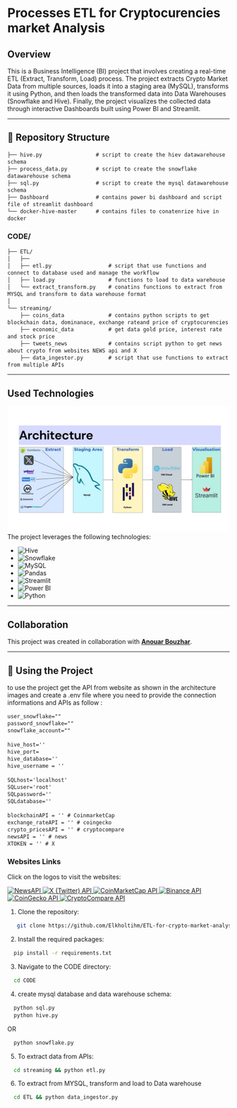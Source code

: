 # Processes ETL for Cryptocurencies market Analysis

## Overview
This is a Business Intelligence (BI) project that involves creating a real-time ETL (Extract, Transform, Load) process. The project extracts Crypto Market Data from multiple sources, loads it into a staging area (MySQL), transforms it using Python, and then loads the transformed data into Data Warehouses (Snowflake and Hive). Finally, the project visualizes the collected data through interactive Dashboards built using Power BI and Streamlit.

---

## 📂 Repository Structure

```
├── hive.py                 # script to create the hiev datawarehouse schema
├── process_data.py         # script to create the snowflake datawarehouse schema
├── sql.py                  # script to create the mysql datawarehouse schema
├── Dashboard               # contains power bi dashboard and script file of streamlit dashboard
└── docker-hive-master      # contains files to conatenrize hive in docker 

```

### CODE/
```  
├── ETL/  
│   ├── 
│   ├── etl.py                  # script that use functions and connect to database used and manage the workflow
│   ├── load.py                 # functions to load to data warehouse
│   └── extract_transform.py    # conatins functions to extract from MYSQL and transform to data warehouse format
│  
└── streaming/  
    ├── coins_data              # contains python scripts to get blockchain data, dominanace, exchange rateand price of cryptocurencies
    ├── economic_data           # get data gold price, interest rate and stock price 
    ├── tweets_news             # contains script python to get news about crypto from websites NEWS api and X
    ├── data_ingestor.py        # script that use functions to extract from multiple APIs
```

---

## Used Technologies
![Architecture](images/architecture.jpg)
The project leverages the following technologies:

- ![Hive](https://img.shields.io/badge/Apache%20Hive-FDEE21?logo=apachehive&logoColor=black&style=flat-square)
- ![Snowflake](https://img.shields.io/badge/Snowflake-29B5E8?logo=snowflake&logoColor=white&style=flat-square)
- ![MySQL](https://img.shields.io/badge/MySQL-4479A1?logo=mysql&logoColor=white&style=flat-square)
- ![Pandas](https://img.shields.io/badge/Pandas-150458?logo=pandas&logoColor=white&style=flat-square)
- ![Streamlit](https://img.shields.io/badge/Streamlit-FF4B4B?logo=streamlit&logoColor=white&style=flat-square)
- ![Power BI](https://img.shields.io/badge/Power%20BI-F2C811?logo=powerbi&logoColor=black&style=flat-square)
- ![Python](https://img.shields.io/badge/Python-3776AB?logo=python&logoColor=white&style=flat-square)


---

## Collaboration
This project was created in collaboration with **[Anouar Bouzhar](https://github.com/anouarbouzhar)**.

---
## 🚀 Using the Project
to use the project get the API from website as shown in the architecture images and create a .env file where you need to provide the connection informations and APIs
as follow : 

```  
user_snowflake=""
password_snowflake=""
snowflake_account=""

hive_host=''
hive_port=
hive_database=''
hive_username = ''

SQLhost='localhost'
SQLuser='root'
SQLpassword=''
SQLdatabase=''

blockchainAPI = '' # CoinmarketCap 
exchange_rateAPI = '' # coingecko
crypto_pricesAPI = '' # cryptocompare
newsAPI = '' # news
XTOKEN = '' # X

```
### Websites Links

Click on the logos to visit the websites:

<a href="https://newsapi.org/" target="_blank">
  <img src="https://img.shields.io/badge/NEWS-NewsAPI-blue?logo=newspaper&style=for-the-badge" alt="NewsAPI">
</a>

<a href="https://developer.x.com/en" target="_blank">
  <img src="https://img.shields.io/badge/X-Twitter%20API-black?logo=twitter&style=for-the-badge" alt="X (Twitter) API">
</a>

<a href="https://pro.coinmarketcap.com/api/v1/#" target="_blank">
  <img src="https://img.shields.io/badge/CoinMarketCap-API-blue?logo=bitcoin&style=for-the-badge" alt="CoinMarketCap API">
</a>

<a href="https://www.binance.com/fr/binance-api" target="_blank">
  <img src="https://img.shields.io/badge/Binance-API-yellow?logo=binance&style=for-the-badge" alt="Binance API">
</a>

<a href="https://www.coingecko.com/en/api" target="_blank">
  <img src="https://img.shields.io/badge/CoinGecko-API-blue?logo=coingecko&style=for-the-badge" alt="CoinGecko API">
</a>

<a href="https://min-api.cryptocompare.com/" target="_blank">
  <img src="https://img.shields.io/badge/CryptoCompare-API-blue?logo=cryptocompare&style=for-the-badge" alt="CryptoCompare API">
</a>

1. Clone the repository:
```bash
   git clone https://github.com/Elkholtihm/ETL-for-crypto-market-analysis.git
```

2. Install the required packages:
```bash
  pip install -r requirements.txt
```

3. Navigate to the CODE directory:
```bash
  cd CODE
```
4. create mysql database and data warehouse schema:
```bash
  python sql.py
  python hive.py
```
  OR
```bash
  python snowflake.py
```
5. To extract data from APIs:
```bash
  cd streaming && python etl.py
```
6. To extract from MYSQL, transform and load to Data warehouse
```bash
  cd ETL && python data_ingestor.py
```
